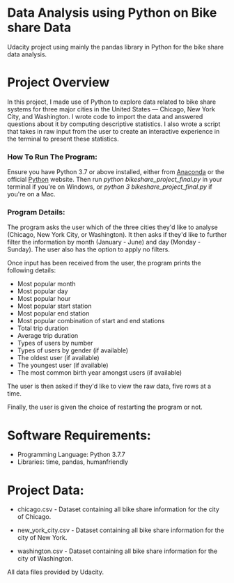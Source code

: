 # Data Analysis using Python on Bike share Data
Udacity project using mainly the pandas library in Python for the bike share data analysis.

# Project Overview
In this project, I made use of Python to explore data related to bike share systems for three major cities in the United States — Chicago, New York City, and Washington. I wrote code to import the data and answered questions about it by computing descriptive statistics. I also wrote a script that takes in raw input from the user to create an interactive experience in the terminal to present these statistics.

### How To Run The Program:
Ensure you have Python 3.7 or above installed, either from [Anaconda](https://www.anaconda.com/) or the official [Python](https://www.python.org/) website.
Then run *python bikeshare_project_final.py* in your terminal if you're on Windows, or *python 3 bikeshare_project_final.py* if you're on a Mac.

### Program Details:
The program asks the user which of the three cities they'd like to analyse (Chicago, New York City, or Washington). It then asks if they'd like to further filter the information by month (January - June) and day (Monday - Sunday). The user also has the option to apply no filters.

Once input has been received from the user, the program prints the following details:

* Most popular month
* Most popular day
* Most popular hour
* Most popular start station
* Most popular end station
* Most popular combination of start and end stations
* Total trip duration
* Average trip duration
* Types of users by number
* Types of users by gender (if available)
* The oldest user (if available)
* The youngest user (if available)
* The most common birth year amongst users (if available)

The user is then asked if they'd like to view the raw data, five rows at a time.

Finally, the user is given the choice of restarting the program or not.

# Software Requirements:
* Programming Language: Python 3.7.7
* Libraries: time, pandas, humanfriendly

# Project Data:
* chicago.csv - Dataset containing all bike share information for the city of Chicago.

* new_york_city.csv - Dataset containing all bike share information for the city of New York.

* washington.csv - Dataset containing all bike share information for the city of Washington.

All data files provided by Udacity.

